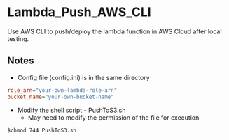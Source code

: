 # Lambda_Push_AWS_CLI
Use AWS CLI to push/deploy the lambda function in AWS Cloud after local testing. 


## Notes
- Config file (config.ini) is in the same directory
```ini
role_arn="your-own-lambda-role-arn"   
bucket_name="your-own-bucket-name"   
```
- Modify the shell script - PushToS3.sh
    - May need to modify the permission of the file for execution
```
$chmod 744 PushToS3.sh
```